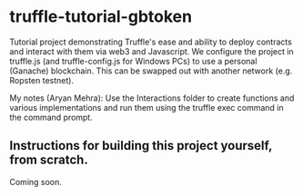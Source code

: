 # truffle-tutorial-gbtoken
Tutorial project demonstrating Truffle's ease and ability to deploy contracts and interact with them via web3 and Javascript. We configure the project in truffle.js (and truffle-config.js for Windows PCs) to use a personal (Ganache) blockchain. This can be swapped out with another network (e.g. Ropsten testnet).


My notes (Aryan Mehra): Use the Interactions folder to create functions and various implementations and run them using the truffle exec command in the command prompt.


## Instructions for building this project yourself, from scratch.
Coming soon.
